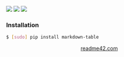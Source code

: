 <!--
https://readme42.com
-->


[![](https://img.shields.io/pypi/v/markdown-table.svg?maxAge=3600)](https://pypi.org/project/markdown-table/)
[![](https://img.shields.io/badge/License-Unlicense-blue.svg?longCache=True)](https://unlicense.org/)
[![](https://github.com/andrewp-as-is/markdown-table.py/workflows/tests42/badge.svg)](https://github.com/andrewp-as-is/markdown-table.py/actions)

### Installation
```bash
$ [sudo] pip install markdown-table
```

<p align="center">
    <a href="https://readme42.com/">readme42.com</a>
</p>
